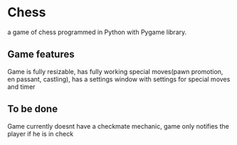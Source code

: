 # Chess
a game of chess programmed in Python with Pygame library. <br>
<h2>Game features</h2>
Game is fully resizable, has fully working special moves(pawn promotion, en passant, castling), has a settings window with settings for special moves and timer <br>
<h2>To be done</h2>
Game currently doesnt have a checkmate mechanic, game only notifies the player if he is in check <br>
